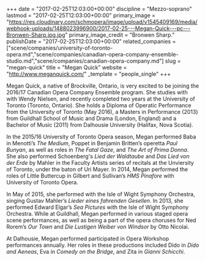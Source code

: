 +++
date = "2017-02-25T12:03:00+00:00"
discipline = "Mezzo-soprano"
lastmod = "2017-02-25T12:03:00+00:00"
primary_image = "https://res.cloudinary.com/schmopera/image/upload/v1545409169/media/webhook-uploads/1488023996900/2017-02-25---Megan-Quick---pc---Bronwen-Sharp.jpg.jpg"
primary_image_credit = "Bronwen Sharp."
publishDate = "2017-02-25T12:03:00+00:00"
related_companies = ["scene/companies/university-of-toronto-opera.md","scene/companies/canadian-opera-company-ensemble-studio.md","scene/companies/canadian-opera-company.md"]
slug = "megan-quick"
title = "Megan Quick"
website = "http://www.meganquick.com/"
_template = "people_single"
+++

Megan Quick, a native of Brockville, Ontario, is very excited to be joining the 2016/17 Canadian Opera Company Ensemble program. She studies with with Wendy Nielsen, and recently completed two years at the University of Toronto (Toronto, Ontario). She holds a Diploma of Operatic Performance from the University of Toronto (May 2016), a  Masters in Performance (2013) from Guildhall School of Music and Drama (London, England) and a Bachelor of Music (2011) from Dalhousie University (Halifax, Nova Scotia).

In the 2015/16 University of Toronto Opera season, Megan performed Baba in Menotti’s *The Medium*, Poppet in Benjamin Britten’s operetta *Paul Bunyan*, as well as roles in *The Fatal Gaze*, and *The Art of Prima Donna*. She also performed Schoenberg's *Lied der Waldtaube* and *Das Lied von der Erde* by Mahler in the Faculty Artists series of recitals at the Unviersity of Toronto, under the baton of Uri Mayer. In 2014, Megan performed the roles of Little Buttercup in Gilbert and Sullivan’s *HMS Pinafore* with University of Toronto Opera.  

In May of 2015, she performed with the Isle of Wight Symphony Orchestra, singing Gustav Mahler’s *Lieder eines fahrenden Gesellen*. In 2013, she performed Edward Elgar’s *Sea Pictures* with the Isle of Wight Symphony Orchestra. While at Guildhall, Megan performed in various staged opera scene performances, as well as being a part of the opera choruses for Ned Rorem’s *Our Town* and *Die Lustigen Weiber von Windsor* by Otto Nicolai. 

At Dalhousie, Megan performed participated in Opera Workshop performances annually. Her roles in these productions included Dido in *Dido and Aeneas*, Eva in *Comedy on the Bridge*, and Zita in *Gianni Schicchi*.

